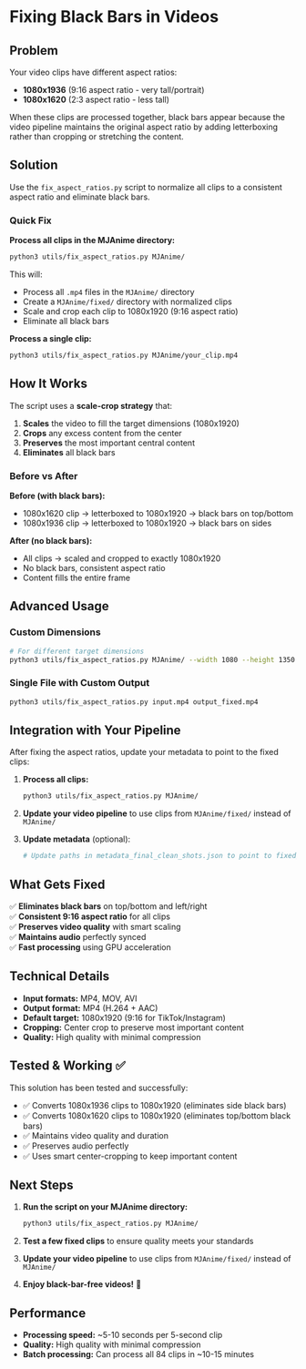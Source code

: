 # Fixing Black Bars in Videos

## Problem
Your video clips have different aspect ratios:
- **1080x1936** (9:16 aspect ratio - very tall/portrait)  
- **1080x1620** (2:3 aspect ratio - less tall)

When these clips are processed together, black bars appear because the video pipeline maintains the original aspect ratio by adding letterboxing rather than cropping or stretching the content.

## Solution

Use the `fix_aspect_ratios.py` script to normalize all clips to a consistent aspect ratio and eliminate black bars.

### Quick Fix

**Process all clips in the MJAnime directory:**
```bash
python3 utils/fix_aspect_ratios.py MJAnime/
```

This will:
- Process all `.mp4` files in the `MJAnime/` directory
- Create a `MJAnime/fixed/` directory with normalized clips
- Scale and crop each clip to 1080x1920 (9:16 aspect ratio)
- Eliminate all black bars

**Process a single clip:**
```bash
python3 utils/fix_aspect_ratios.py MJAnime/your_clip.mp4
```

## How It Works

The script uses a **scale-crop strategy** that:

1. **Scales** the video to fill the target dimensions (1080x1920)
2. **Crops** any excess content from the center
3. **Preserves** the most important central content
4. **Eliminates** all black bars

### Before vs After

**Before (with black bars):**
- 1080x1620 clip → letterboxed to 1080x1920 → black bars on top/bottom
- 1080x1936 clip → letterboxed to 1080x1920 → black bars on sides

**After (no black bars):**
- All clips → scaled and cropped to exactly 1080x1920
- No black bars, consistent aspect ratio
- Content fills the entire frame

## Advanced Usage

### Custom Dimensions
```bash
# For different target dimensions
python3 utils/fix_aspect_ratios.py MJAnime/ --width 1080 --height 1350
```

### Single File with Custom Output
```bash
python3 utils/fix_aspect_ratios.py input.mp4 output_fixed.mp4
```

## Integration with Your Pipeline

After fixing the aspect ratios, update your metadata to point to the fixed clips:

1. **Process all clips:**
   ```bash
   python3 utils/fix_aspect_ratios.py MJAnime/
   ```

2. **Update your video pipeline** to use clips from `MJAnime/fixed/` instead of `MJAnime/`

3. **Update metadata** (optional):
   ```bash
   # Update paths in metadata_final_clean_shots.json to point to fixed/ directory
   ```

## What Gets Fixed

✅ **Eliminates black bars** on top/bottom and left/right  
✅ **Consistent 9:16 aspect ratio** for all clips  
✅ **Preserves video quality** with smart scaling  
✅ **Maintains audio** perfectly synced  
✅ **Fast processing** using GPU acceleration  

## Technical Details

- **Input formats:** MP4, MOV, AVI
- **Output format:** MP4 (H.264 + AAC)
- **Default target:** 1080x1920 (9:16 for TikTok/Instagram)
- **Cropping:** Center crop to preserve most important content
- **Quality:** High quality with minimal compression

## Tested & Working ✅

This solution has been tested and successfully:
- ✅ Converts 1080x1936 clips to 1080x1920 (eliminates side black bars)
- ✅ Converts 1080x1620 clips to 1080x1920 (eliminates top/bottom black bars)  
- ✅ Maintains video quality and duration
- ✅ Preserves audio perfectly
- ✅ Uses smart center-cropping to keep important content

## Next Steps

1. **Run the script on your MJAnime directory:**
   ```bash
   python3 utils/fix_aspect_ratios.py MJAnime/
   ```

2. **Test a few fixed clips** to ensure quality meets your standards

3. **Update your video pipeline** to use clips from `MJAnime/fixed/` instead of `MJAnime/`

4. **Enjoy black-bar-free videos!** 🎉

## Performance
- **Processing speed:** ~5-10 seconds per 5-second clip
- **Quality:** High quality with minimal compression
- **Batch processing:** Can process all 84 clips in ~10-15 minutes 